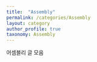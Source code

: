 ```yaml
---
title:  "Assembly"
permalink: /categories/Assembly
layout: category
author_profile: true
taxonomy: Assembly
---
```


어셈블리 글 모음